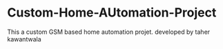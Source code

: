 Custom-Home-AUtomation-Project
==============================
This  a custom GSM based home automation projet. developed by taher kawantwala
